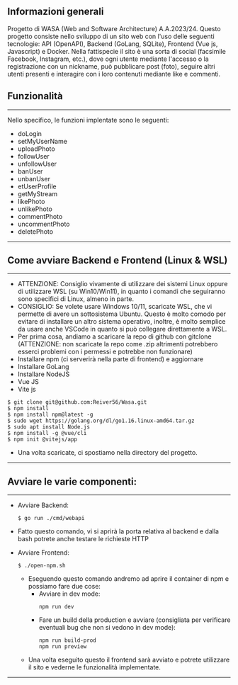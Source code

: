 ## Informazioni generali
Progetto di WASA (Web and Software Architecture) A.A.2023/24.
Questo progetto consiste nello sviluppo di un sito web con l'uso delle seguenti tecnologie: API (OpenAPI), Backend (GoLang, SQLite), Frontend (Vue js, Javascript) e Docker.
Nella fattispecie il sito è una sorta di social (facsimile Facebook, Instagram, etc.), dove ogni utente mediante l'accesso o la registrazione con un nickname, può pubblicare post (foto), seguire altri utenti presenti e interagire con i loro contenuti mediante like e commenti. 

## Funzionalità
***
Nello specifico, le funzioni implentate sono le seguenti:
 * doLogin 
 * setMyUserName
 * uploadPhoto
 * followUser
 * unfollowUser
 * banUser
 *  unbanUser
 *  etUserProfile
 * getMyStream
 * likePhoto
 * unlikePhoto
 * commentPhoto
 * uncommentPhoto
 * deletePhoto
***

## Come avviare Backend e Frontend (Linux & WSL)
***
* ATTENZIONE: Consiglio vivamente di utilizzare dei sistemi Linux oppure di utilizzare WSL (su Win10/Win11), in quanto i comandi che seguiranno sono specifici di Linux, almeno in parte.
* CONSIGLIO: Se volete usare Windows 10/11, scaricate WSL, che vi permette di avere un sottosistema Ubuntu. Questo è molto comodo per evitare di installare un altro sistema operativo, inoltre, è 
  molto semplice da usare anche VSCode in quanto si può collegare direttamente a WSL.
* Per prima cosa, andiamo a scaricare la repo di github con gitclone (ATTENZIONE: non scaricate la repo come .zip altrimenti potrebbero esserci problemi con i permessi e potrebbe non funzionare)
* Installare npm (ci serverirà nella parte di frontend) e aggiornare
* Installare GoLang
* Installare NodeJS
* Vue JS
* Vite js
```
$ git clone git@github.com:Reiver56/Wasa.git
$ npm install
$ npm install npm@latest -g
$ sudo wget https://golang.org/dl/go1.16.linux-amd64.tar.gz
$ sudo apt install Node.js
$ npm install -g @vue/cli
$ npm init @vitejs/app
```
* Una volta scaricate, ci spostiamo nella directory del progetto.
***
## Avviare le varie componenti:
***
* Avviare Backend:
  ```
  $ go run ./cmd/webapi
  ```
* Fatto questo comando, vi si aprirà la porta relativa al backend e dalla bash potrete anche testare le richieste HTTP

* Avviare Frontend:
  ```
  $ ./open-npm.sh
  ```
  * Eseguendo questo comando andremo ad aprire il container di npm e possiamo fare due cose:
  	* Avviare in dev mode:
      ```
      npm run dev
      ```
    * Fare un build della production e avviare (consigliata per verificare eventuali bug che non si vedono in dev mode):
      ```
      npm run build-prod
      npm run preview
      ```
  * Una volta eseguito questo il frontend sarà avviato e potrete utilizzare il sito e vederne le funzionalità implementate.
***
  
